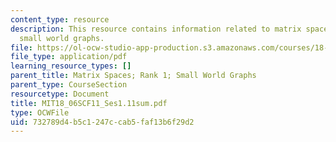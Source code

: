 ```yaml
---
content_type: resource
description: This resource contains information related to matrix spaces; rank 1;
  small world graphs.
file: https://ol-ocw-studio-app-production.s3.amazonaws.com/courses/18-06sc-linear-algebra-fall-2011/732789d4b5c1247ccab5faf13b6f29d2_MIT18_06SCF11_Ses1.11sum.pdf
file_type: application/pdf
learning_resource_types: []
parent_title: Matrix Spaces; Rank 1; Small World Graphs
parent_type: CourseSection
resourcetype: Document
title: MIT18_06SCF11_Ses1.11sum.pdf
type: OCWFile
uid: 732789d4-b5c1-247c-cab5-faf13b6f29d2
---
```

